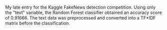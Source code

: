 My late entry for the Kaggle FakeNews detection competition.
Using only the "text" variable, the Random Forest classifier obtained an accuracy score of 0.91666.
The text data was preprocessed and converted into a TF*IDF matrix before the classification.
